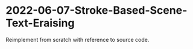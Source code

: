 # 2022-06-07-Stroke-Based-Scene-Text-Eraising
Reimplement from scratch with reference to source code.
